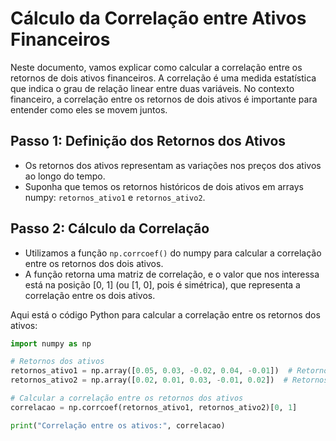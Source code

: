 # Cálculo da Correlação entre Ativos Financeiros

Neste documento, vamos explicar como calcular a correlação entre os retornos de dois ativos financeiros. A correlação é uma medida estatística que indica o grau de relação linear entre duas variáveis. No contexto financeiro, a correlação entre os retornos de dois ativos é importante para entender como eles se movem juntos.

## Passo 1: Definição dos Retornos dos Ativos

- Os retornos dos ativos representam as variações nos preços dos ativos ao longo do tempo.
- Suponha que temos os retornos históricos de dois ativos em arrays numpy: `retornos_ativo1` e `retornos_ativo2`.

## Passo 2: Cálculo da Correlação

- Utilizamos a função `np.corrcoef()` do numpy para calcular a correlação entre os retornos dos dois ativos.
- A função retorna uma matriz de correlação, e o valor que nos interessa está na posição [0, 1] (ou [1, 0], pois é simétrica), que representa a correlação entre os dois ativos.

Aqui está o código Python para calcular a correlação entre os retornos dos ativos:

```python
import numpy as np

# Retornos dos ativos
retornos_ativo1 = np.array([0.05, 0.03, -0.02, 0.04, -0.01])  # Retornos do Ativo 1
retornos_ativo2 = np.array([0.02, 0.01, 0.03, -0.01, 0.02])  # Retornos do Ativo 2

# Calcular a correlação entre os retornos dos ativos
correlacao = np.corrcoef(retornos_ativo1, retornos_ativo2)[0, 1]

print("Correlação entre os ativos:", correlacao)
